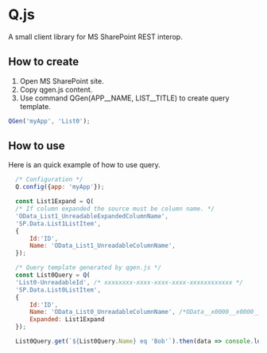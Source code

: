# Q.js
A small client library for MS SharePoint REST interop.
## How to create
1. Open MS SharePoint site. 
2. Copy qgen.js content.
3. Use command QGen(APP__NAME, LIST__TITLE) to create query template.
```js
QGen('myApp', 'List0');
```

## How to use
Here is an quick example of how to use query.
```js
  /* Configuration */
  Q.config({app: 'myApp'});

  const List1Expand = Q(
  /* If column expanded the source must be column name. */
  'OData_List1_UnreadableExpandedColumnName',
  'SP.Data.List1ListItem',
  {
      Id:'ID',
      Name: 'OData_List1_UnreadableColumnName',
  });

  /* Query template generated by qgen.js */
  const List0Query = Q(
  'List0-UnreadableId', /* xxxxxxxx-xxxx-xxxx-xxxx-xxxxxxxxxxxx */
  'SP.Data.List0ListItem',
  {
      Id:'ID',
      Name: 'OData_List0_UnreadableColumnName', /*OData__x0000__x0000__x0000__x0000__x00 */
      Expanded: List1Expand
  });

  List0Query.get(`${List0Query.Name} eq 'Bob'`).then(data => console.log(data))
```